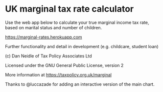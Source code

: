# UK marginal tax rate calculator

Use the web app below to calculate your true marginal income tax rate, based on marital status and number of children.

https://marginal-rates.herokuapp.com

Further functionality and detail in development (e.g. childcare, student loan)



(c) Dan Neidle of Tax Policy Associates Ltd

Licensed under the GNU General Public License, version 2

More information at https://taxpolicy.org.uk/marginal

Thanks to @luccazade for adding an interactive version of the main chart.
